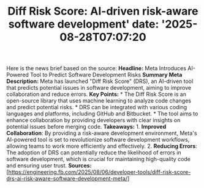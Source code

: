 ﻿---
title: "Diff Risk Score: AI-driven risk-aware software development'
date: '2025-08-28T07:07:20"
category: "Markets"
summary: ""
slug: "diff risk score aidriven riskaware software development"
source_urls:
  - "https://engineering.fb.com/2025/08/06/developer-tools/diff-risk-score-drs-ai-risk-aware-software-development-meta/"
seo:
  title: "Diff Risk Score: AI-driven risk-aware software development | Hash n Hedge'
  description: '"
  keywords: ["news", "markets", "brief"]
---
Here is the news brief based on the source:  **Headline:** Meta Introduces AI-Powered Tool to Predict Software Development Risks  **Summary Meta Description:** Meta has launched "Diff Risk Score" (DRS), an AI-driven tool that predicts potential issues in software development, aiming to improve collaboration and reduce errors.  **Key Points:**  * The Diff Risk Score is an open-source library that uses machine learning to analyze code changes and predict potential risks. * DRS can be integrated with various coding languages and platforms, including GitHub and Bitbucket. * The tool aims to enhance collaboration by providing developers with clear insights on potential issues before merging code.  **Takeaways:**  1. **Improved Collaboration**: By providing a risk-aware development environment, Meta's AI-powered tool is set to revolutionize software development workflows, allowing teams to work more efficiently and effectively. 2. **Reducing Errors**: The adoption of DRS can potentially reduce the likelihood of errors in software development, which is crucial for maintaining high-quality code and ensuring user trust.  **Sources:** [https://engineering.fb.com/2025/08/06/developer-tools/diff-risk-score-drs-ai-risk-aware-software-development-meta/] 
